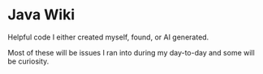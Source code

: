 # Java Wiki

Helpful code I either created myself, found, or AI generated.

Most of these will be issues I ran into during my day-to-day and some will be curiosity.
